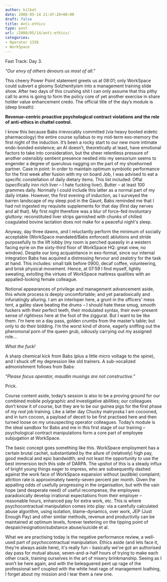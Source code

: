 ```yaml
---
author: kilbot
date: 2008-05-14 21:47:28+00:00
draft: false
title: Anti-ethics
type: post
url: /2008/05/14/anti-ethics/
categories:
- Operator 1338
- WorkSpace
---
```


Fast Track: Day 3.

_"Our envy of others devours us most of all."_

This cheery Power Point statement greets us at 08:01; only WorkSpace could subvert a gloomy Solzhenityism into a management training slide show. After two days of this crushing shit I can only assume that this pithy call to arms is going to form the policy core of yet another exercise in share holder value enhancement credo. The official title of the day’s module is (deep breath):

**Revenue-centric proactive psychological contract violations and the role of anti-ethics in chattel control.**

I know this because Babs irrevocably committed (via heavy booted eidetic pharmacology) the entire course syllabus to my mid-term exo-memory the first night of the induction. It’s been a rocky start to our new more intimate endo-bonded existence; an AI doesn’t, theoretically at least, have emotional factors to take into consideration, but the sheer relentless pressure of another ostensibly sentient presence nestled into my sensorium seems to engender a degree of querulous nagging on the part of my shoehorned partner. Case in point: In order to maintain optimum symbiotic performance for the first week after fusion with my on board Job, I was advised to eat a specific constellation of daily dietary items. This list included: Offal (specifically iron rich liver – I hate fucking liver). Butter – at least 100 grammes daily. Normally I could include this latter as a normal part of my daily intake. However, the first evening of induction, as I surveyed the barren landscape of my sleep pod in the Gaunt, Babs reminded me that I had not ingested my requisite supplements for that day (first day nerves and all that). My first night therefore was a blur of force-fed involuntary gluttony: reconstituted liver strips garnished with chunks of chilled coagulated bovine lactation does not make for a peaceful night's sleep.

Anyway, day three dawns, and I reluctantly perform the minimum of socially acceptable (WorkSpace mandated/Babs enforced) ablutions and stride purposefully to the lift lobby (my room is perched queasily in a western facing eyrie on the sixty-third floor of WorkSpace HQ: great view, no window). Despite our long acquaintance in exo-format, since our internal integration Babs has acquired a distressing fervour and zealotry for the task at hand. This includes: small talk before 0900, decaf coffee, volunteering, and brisk physical movement. Hence, at 07:59 I find myself, lightly sweating, extolling the virtues of WorkSpace mattress qualities with an appalled-looking female colleague.

Notional appearances of privilege and management advancement aside, this whole process is deeply uncomfortable; and yet paradoxically and infuriatingly alluring. I am an interloper here, a grunt in the officers' mess tent, a galley slave beating the drums – I should hate these smug, smooth fuckers with their perfect teeth, their modulated syntax, their ever-present sense of _rightness_ here at the foot of the ziggurat. But I want to be like them. I’m here on a day pass, golden crumbs from the master’s table; but only to do their bidding. I’m the worst kind of drone, eagerly sniffing out the pheromonal porn of the queen grub, odiously carrying out my assigned role…

_What the fuck!_

A sharp chemical kick from Babs (plus a little micro voltage to the spine), and I shuck off my depression like old trainers. A sub-vocalized admonishment follows from Babs:

_"Please focus operator, maudlin musings are not constructive."_

Prick.

Course content aside, today’s session is also to be a proving ground for our combined mobile polygraphic and investigative abilities; our colleagues don’t know it of course, but they are to be our guinea pigs for the first phase of my *real* job training. Like a latter day Chucky matryoska I am cocooned, and in turn cocoon, a payload of deceit to be first practised here and then turned loose on my unsuspecting operator colleagues. Today’s module is the ideal sandbox for Babs and me in this first stage of our training – psychological contract manipulations form a core part of employee subjugation at WorkSpace.

The basic concept goes something like this. WorkSpace employment has a certain brutal cachet, substantiated by the allure of (relatively) high pay, good medical and epic bandwidth; and not least the opportunity to use the best immersion tech this side of DARPA. The upshot of this is a steady influx of bright young things eager to impress, who are subsequently dashed against the work face of WorkSpace expansion without (audible) complaint; attrition rate is approximately twenty-seven percent per month. Given the appalling odds of usefully progressing in the organisation, but with the vain hope (and desperate need) of useful recompense, the employees paradoxically develop irrational expectations from their employer – reasonable hours, enhanced pay for extra work, etc. This is where psychocontractual manipulation comes into play: via a carefully calculated abuse algorithm, using isolation, blame-dynamics, over work, JEP (Just Enough Pay) and other similar methods, revenue and productivity can be maintained at optimum levels, forever teetering on the tipping point of despair/resignation/substance abuse/suicide et al.

What we are practising today is the negative performance review, a well-used part of psychocontractual manipulation. Ethics aside (and lets face it, they’re always aside here), it's really fun – basically we’ve got an authorised day pass for mutual abuse, seven-and-a-half hours of trying to make each other crack, training ourselves in the art of misery brinkmanship. Seeing as I won’t be here again, and with the beleaguered pent up rage of the professional serf coupled with the white heat rage of management loathing, I forget about my mission and I tear them a new one.
